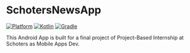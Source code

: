 # SchotersNewsApp

[![Platform](https://img.shields.io/badge/platform-Android-green.svg)](http://developer.android.com/index.html) [![Kotlin](https://img.shields.io/badge/kotlin-7.3.3-blue.svg)](http://kotlinlang.org) [![Gradle](https://img.shields.io/badge/gradle-7.3.3-%2366DCB8.svg)](https://developer.android.com/studio/releases/gradle-plugin)

This Android App is built for a final project of Project-Based Internship at Schoters as Mobile Apps Dev.